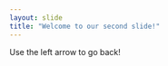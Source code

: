 ```yaml
---
layout: slide
title: "Welcome to our second slide!"
---
```

[logo]: https://github.com/adam-p/markdown-here/raw/master/src/common/images/icon48.png "Github Logo"
    
Use the left arrow to go back!
